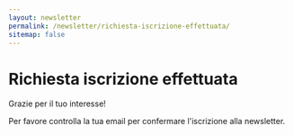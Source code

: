 ```yaml
---
layout: newsletter
permalink: /newsletter/richiesta-iscrizione-effettuata/
sitemap: false
---
```


# Richiesta iscrizione effettuata

Grazie per il tuo interesse!

Per favore controlla la tua email per confermare l'iscrizione alla newsletter.
